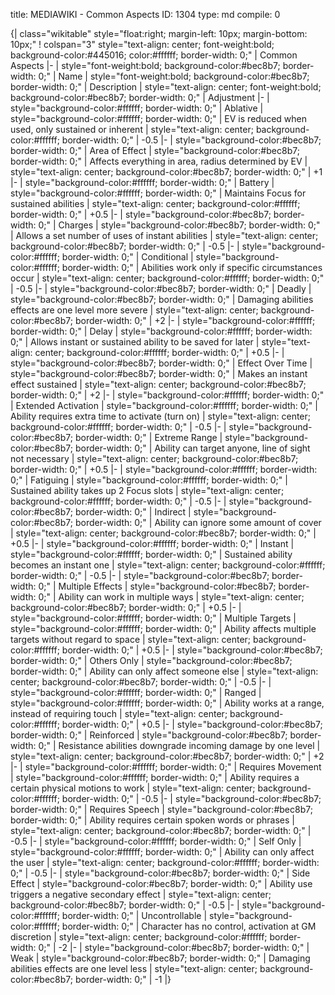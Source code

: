 title:          MEDIAWIKI - Common Aspects
ID:             1304
type:           md
compile:        0


{| class="wikitable"  style="float:right; margin-left: 10px; margin-bottom: 10px;"
! colspan="3" style="text-align: center; font-weight:bold; background-color:#445016; color:#ffffff; border-width: 0;" | Common Aspects
|-
| style="font-weight:bold; background-color:#bec8b7; border-width: 0;" | Name
| style="font-weight:bold; background-color:#bec8b7; border-width: 0;" | Description
| style="text-align: center; font-weight:bold; background-color:#bec8b7; border-width: 0;" | Adjustment
|-
| style="background-color:#ffffff; border-width: 0;" | Ablative
| style="background-color:#ffffff; border-width: 0;" | EV is reduced when used, only sustained or inherent
| style="text-align: center; background-color:#ffffff; border-width: 0;" | -0.5
|-
| style="background-color:#bec8b7; border-width: 0;" | Area of Effect
| style="background-color:#bec8b7; border-width: 0;" | Affects everything in area, radius determined by EV
| style="text-align: center; background-color:#bec8b7; border-width: 0;" | +1
|-
| style="background-color:#ffffff; border-width: 0;" | Battery
| style="background-color:#ffffff; border-width: 0;" | Maintains Focus for sustained abilities
| style="text-align: center; background-color:#ffffff; border-width: 0;" | +0.5
|-
| style="background-color:#bec8b7; border-width: 0;" | Charges
| style="background-color:#bec8b7; border-width: 0;" | Allows a set number of uses of instant abilities
| style="text-align: center; background-color:#bec8b7; border-width: 0;" | -0.5
|-
| style="background-color:#ffffff; border-width: 0;" | Conditional
| style="background-color:#ffffff; border-width: 0;" | Abilities work only if specific circumstances occur
| style="text-align: center; background-color:#ffffff; border-width: 0;" | -0.5
|-
| style="background-color:#bec8b7; border-width: 0;" | Deadly
| style="background-color:#bec8b7; border-width: 0;" | Damaging abilities effects are one level more severe
| style="text-align: center; background-color:#bec8b7; border-width: 0;" | +2
|-
| style="background-color:#ffffff; border-width: 0;" | Delay
| style="background-color:#ffffff; border-width: 0;" | Allows instant or sustained ability to be saved for later
| style="text-align: center; background-color:#ffffff; border-width: 0;" | +0.5
|-
| style="background-color:#bec8b7; border-width: 0;" | Effect Over Time
| style="background-color:#bec8b7; border-width: 0;" | Makes an instant effect sustained
| style="text-align: center; background-color:#bec8b7; border-width: 0;" | +2
|-
| style="background-color:#ffffff; border-width: 0;" | Extended Activation
| style="background-color:#ffffff; border-width: 0;" | Ability requires extra time to activate (turn on)
| style="text-align: center; background-color:#ffffff; border-width: 0;" | -0.5
|-
| style="background-color:#bec8b7; border-width: 0;" | Extreme Range
| style="background-color:#bec8b7; border-width: 0;" | Ability can target anyone, line of sight not necessary
| style="text-align: center; background-color:#bec8b7; border-width: 0;" | +0.5
|-
| style="background-color:#ffffff; border-width: 0;" | Fatiguing
| style="background-color:#ffffff; border-width: 0;" | Sustained ability takes up 2 Focus slots
| style="text-align: center; background-color:#ffffff; border-width: 0;" | -0.5
|-
| style="background-color:#bec8b7; border-width: 0;" | Indirect
| style="background-color:#bec8b7; border-width: 0;" | Ability can ignore some amount of cover
| style="text-align: center; background-color:#bec8b7; border-width: 0;" | +0.5
|-
| style="background-color:#ffffff; border-width: 0;" | Instant
| style="background-color:#ffffff; border-width: 0;" | Sustained ability becomes an instant one
| style="text-align: center; background-color:#ffffff; border-width: 0;" | -0.5
|-
| style="background-color:#bec8b7; border-width: 0;" | Multiple Effects
| style="background-color:#bec8b7; border-width: 0;" | Ability can work in multiple ways
| style="text-align: center; background-color:#bec8b7; border-width: 0;" | +0.5
|-
| style="background-color:#ffffff; border-width: 0;" | Multiple Targets
| style="background-color:#ffffff; border-width: 0;" | Ability affects multiple targets without regard to space
| style="text-align: center; background-color:#ffffff; border-width: 0;" | +0.5
|-
| style="background-color:#bec8b7; border-width: 0;" | Others Only
| style="background-color:#bec8b7; border-width: 0;" | Ability can only affect someone else
| style="text-align: center; background-color:#bec8b7; border-width: 0;" | -0.5
|-
| style="background-color:#ffffff; border-width: 0;" | Ranged
| style="background-color:#ffffff; border-width: 0;" | Ability works at a range, instead of requiring touch
| style="text-align: center; background-color:#ffffff; border-width: 0;" | +0.5
|-
| style="background-color:#bec8b7; border-width: 0;" | Reinforced
| style="background-color:#bec8b7; border-width: 0;" | Resistance abilities downgrade incoming damage by one level
| style="text-align: center; background-color:#bec8b7; border-width: 0;" | +2
|-
| style="background-color:#ffffff; border-width: 0;" | Requires Movement
| style="background-color:#ffffff; border-width: 0;" | Ability requires a certain physical motions to work
| style="text-align: center; background-color:#ffffff; border-width: 0;" | -0.5
|-
| style="background-color:#bec8b7; border-width: 0;" | Requires Speech
| style="background-color:#bec8b7; border-width: 0;" | Ability requires certain spoken words or phrases
| style="text-align: center; background-color:#bec8b7; border-width: 0;" | -0.5
|-
| style="background-color:#ffffff; border-width: 0;" | Self Only
| style="background-color:#ffffff; border-width: 0;" | Ability can only affect the user
| style="text-align: center; background-color:#ffffff; border-width: 0;" | -0.5
|-
| style="background-color:#bec8b7; border-width: 0;" | Side Effect
| style="background-color:#bec8b7; border-width: 0;" | Ability use triggers a negative secondary effect
| style="text-align: center; background-color:#bec8b7; border-width: 0;" | -0.5
|-
| style="background-color:#ffffff; border-width: 0;" | Uncontrollable
| style="background-color:#ffffff; border-width: 0;" | Character has no control, activation at GM discretion
| style="text-align: center; background-color:#ffffff; border-width: 0;" | -2
|-
| style="background-color:#bec8b7; border-width: 0;" | Weak
| style="background-color:#bec8b7; border-width: 0;" | Damaging abilities effects are one level less
| style="text-align: center; background-color:#bec8b7; border-width: 0;" | -1
|}